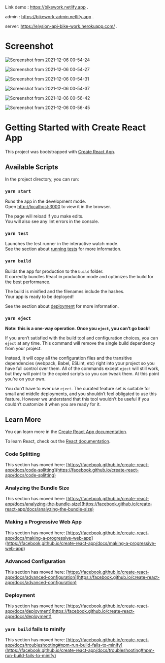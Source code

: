 Link demo : https://bikework.netlify.app .



admin : https://bikework-admin.netlify.app .


server: https://elysion-api-bike-work.herokuapp.com/ .


# Screenshot



![Screenshot from 2021-12-06 00-54-24](https://user-images.githubusercontent.com/61737624/144758032-a1462b34-00b1-49ba-a602-0f1df39ac6ba.png)



![Screenshot from 2021-12-06 00-54-27](https://user-images.githubusercontent.com/61737624/144758034-7359fa85-263f-4617-945d-44cb5ff9f29e.png)



![Screenshot from 2021-12-06 00-54-31](https://user-images.githubusercontent.com/61737624/144758035-32a72af5-cfd1-4f48-9ddc-ad231e1c4cad.png)


![Screenshot from 2021-12-06 00-54-37](https://user-images.githubusercontent.com/61737624/144758036-688a73ea-53d3-4fa3-940e-acf88e1e182a.png)


![Screenshot from 2021-12-06 00-56-42](https://user-images.githubusercontent.com/61737624/144758037-c6b86ced-0afc-4d85-9960-4d10b725b5c1.png)


![Screenshot from 2021-12-06 00-56-45](https://user-images.githubusercontent.com/61737624/144758038-ad805504-6253-42dc-8e50-27a49ad9dce5.png)


# Getting Started with Create React App

This project was bootstrapped with [Create React App](https://github.com/facebook/create-react-app).

## Available Scripts

In the project directory, you can run:

### `yarn start`

Runs the app in the development mode.\
Open [http://localhost:3000](http://localhost:3000) to view it in the browser.

The page will reload if you make edits.\
You will also see any lint errors in the console.

### `yarn test`

Launches the test runner in the interactive watch mode.\
See the section about [running tests](https://facebook.github.io/create-react-app/docs/running-tests) for more information.

### `yarn build`

Builds the app for production to the `build` folder.\
It correctly bundles React in production mode and optimizes the build for the best performance.

The build is minified and the filenames include the hashes.\
Your app is ready to be deployed!

See the section about [deployment](https://facebook.github.io/create-react-app/docs/deployment) for more information.

### `yarn eject`

**Note: this is a one-way operation. Once you `eject`, you can’t go back!**

If you aren’t satisfied with the build tool and configuration choices, you can `eject` at any time. This command will remove the single build dependency from your project.

Instead, it will copy all the configuration files and the transitive dependencies (webpack, Babel, ESLint, etc) right into your project so you have full control over them. All of the commands except `eject` will still work, but they will point to the copied scripts so you can tweak them. At this point you’re on your own.

You don’t have to ever use `eject`. The curated feature set is suitable for small and middle deployments, and you shouldn’t feel obligated to use this feature. However we understand that this tool wouldn’t be useful if you couldn’t customize it when you are ready for it.

## Learn More

You can learn more in the [Create React App documentation](https://facebook.github.io/create-react-app/docs/getting-started).

To learn React, check out the [React documentation](https://reactjs.org/).

### Code Splitting

This section has moved here: [https://facebook.github.io/create-react-app/docs/code-splitting](https://facebook.github.io/create-react-app/docs/code-splitting)

### Analyzing the Bundle Size

This section has moved here: [https://facebook.github.io/create-react-app/docs/analyzing-the-bundle-size](https://facebook.github.io/create-react-app/docs/analyzing-the-bundle-size)

### Making a Progressive Web App

This section has moved here: [https://facebook.github.io/create-react-app/docs/making-a-progressive-web-app](https://facebook.github.io/create-react-app/docs/making-a-progressive-web-app)

### Advanced Configuration

This section has moved here: [https://facebook.github.io/create-react-app/docs/advanced-configuration](https://facebook.github.io/create-react-app/docs/advanced-configuration)

### Deployment

This section has moved here: [https://facebook.github.io/create-react-app/docs/deployment](https://facebook.github.io/create-react-app/docs/deployment)

### `yarn build` fails to minify

This section has moved here: [https://facebook.github.io/create-react-app/docs/troubleshooting#npm-run-build-fails-to-minify](https://facebook.github.io/create-react-app/docs/troubleshooting#npm-run-build-fails-to-minify)
